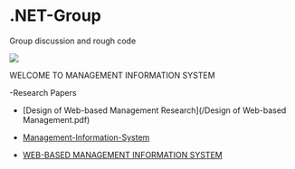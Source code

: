 # .NET-Group
Group discussion and rough code

<img src="https://hmhub.in/wp-content/uploads/2017/12/MIS-1-e1514121069283.jpg"></img>

WELCOME TO MANAGEMENT INFORMATION SYSTEM

-Research Papers

- [Design of Web-based Management Research](/Design of Web-based Management.pdf)

- [Management-Information-System](/Management-Information-System)

- [WEB-BASED MANAGEMENT INFORMATION SYSTEM ](/silo.tips_international-journal-of-advanced-computer-technology-ijact-issn.pdf)








